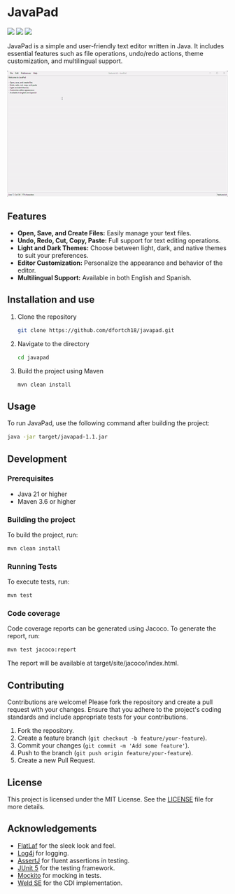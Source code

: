 # JavaPad

[![](https://img.shields.io/badge/OpenJDK-ED8B00?style=for-the-badge&logo=openjdk&logoColor=white)](https://openjdk.org/)
[![](https://img.shields.io/badge/apache_maven-C71A36?style=for-the-badge&logo=apachemaven&logoColor=white)](https://maven.apache.org/)
[![](https://img.shields.io/badge/Junit5-25A162?style=for-the-badge&logo=junit5&logoColor=white)](https://junit.org/junit5/)

JavaPad is a simple and user-friendly text editor written in Java. It includes essential features such as file operations, undo/redo actions, theme customization, and multilingual support.

![](./assets/javapad.gif)

## Features

- **Open, Save, and Create Files:** Easily manage your text files.
- **Undo, Redo, Cut, Copy, Paste:** Full support for text editing operations.
- **Light and Dark Themes:** Choose between light, dark, and native themes to suit your preferences.
- **Editor Customization:** Personalize the appearance and behavior of the editor.
- **Multilingual Support:** Available in both English and Spanish.

## Installation and use

1. Clone the repository
    ```bash
    git clone https://github.com/dfortch18/javapad.git
    ```
2. Navigate to the directory
    ```bash
   cd javapad
   ```
3. Build the project using Maven
    ```bash
   mvn clean install
   ```

## Usage

To run JavaPad, use the following command after building the project:
```bash
java -jar target/javapad-1.1.jar
```

## Development

### Prerequisites

- Java 21 or higher
- Maven 3.6 or higher

### Building the project

To build the project, run:
```bash
mvn clean install
```

### Running Tests

To execute tests, run:

```bash
mvn test
```

### Code coverage

Code coverage reports can be generated using Jacoco. To generate the report, run:

```bash
mvn test jacoco:report
```

The report will be available at target/site/jacoco/index.html.

## Contributing

Contributions are welcome! Please fork the repository and create a pull request with your changes. Ensure that you adhere to the project's coding standards and include appropriate tests for your contributions.

1. Fork the repository.
2. Create a feature branch (`git checkout -b feature/your-feature`).
3. Commit your changes (`git commit -m 'Add some feature'`).
4. Push to the branch (`git push origin feature/your-feature`).
5. Create a new Pull Request.

## License

This project is licensed under the MIT License. See the [LICENSE](./LICENSE) file for more details.

## Acknowledgements

- [FlatLaf](https://github.com/JFormDesigner/FlatLaf) for the sleek look and feel.
- [Log4j](https://logging.apache.org/log4j/2.x/) for logging.
- [AssertJ](https://github.com/assertj/assertj) for fluent assertions in testing.
- [JUnit 5](https://junit.org/junit5/) for the testing framework.
- [Mockito](https://site.mockito.org/) for mocking in tests.
- [Weld SE](https://weld.cdi-spec.org/) for the CDI implementation.
